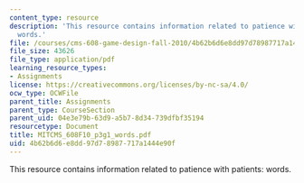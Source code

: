 ```yaml
---
content_type: resource
description: 'This resource contains information related to patience with patients:
  words.'
file: /courses/cms-608-game-design-fall-2010/4b62b6d6e8dd97d78987717a1444e90f_MITCMS_608F10_p3g1_words.pdf
file_size: 43626
file_type: application/pdf
learning_resource_types:
- Assignments
license: https://creativecommons.org/licenses/by-nc-sa/4.0/
ocw_type: OCWFile
parent_title: Assignments
parent_type: CourseSection
parent_uid: 04e3e79b-63d9-a5b7-8d34-739dfbf35194
resourcetype: Document
title: MITCMS_608F10_p3g1_words.pdf
uid: 4b62b6d6-e8dd-97d7-8987-717a1444e90f
---
```

This resource contains information related to patience with patients: words.